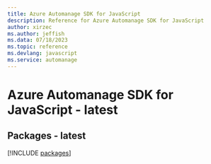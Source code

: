 ```yaml
---
title: Azure Automanage SDK for JavaScript
description: Reference for Azure Automanage SDK for JavaScript
author: xirzec
ms.author: jeffish
ms.data: 07/18/2023
ms.topic: reference
ms.devlang: javascript
ms.service: automanage
---
```

# Azure Automanage SDK for JavaScript - latest
## Packages - latest
[!INCLUDE [packages](automanage-index.md)]
